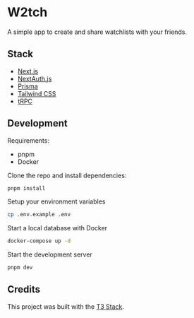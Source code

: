 # W2tch

A simple app to create and share watchlists with your friends.

## Stack
- [Next.js](https://nextjs.org)
- [NextAuth.js](https://next-auth.js.org)
- [Prisma](https://prisma.io)
- [Tailwind CSS](https://tailwindcss.com)
- [tRPC](https://trpc.io)

## Development
Requirements:
- pnpm
- Docker

Clone the repo and install dependencies:
```bash
pnpm install
```
Setup your environment variables
```bash
cp .env.example .env
```

Start a local database with Docker
```bash
docker-compose up -d
```
Start the development server
```bash
pnpm dev
```

## Credits
This project was built with the [T3 Stack](https://create.t3.gg/).
